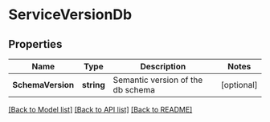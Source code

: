# ServiceVersionDb

## Properties
Name | Type | Description | Notes
------------ | ------------- | ------------- | -------------
**SchemaVersion** | **string** | Semantic version of the db schema | [optional] 

[[Back to Model list]](../README.md#documentation-for-models) [[Back to API list]](../README.md#documentation-for-api-endpoints) [[Back to README]](../README.md)



